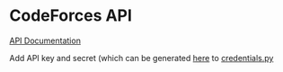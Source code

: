 # CodeForces API

[API Documentation](https://codeforces.com/apiHelp)

Add API key and secret (which can be generated [here](https://codeforces.com/settings/api) to [credentials.py](https://github.com/SakshiUppoor/api-snippets/blob/master/CodeForces/credentials.py)
